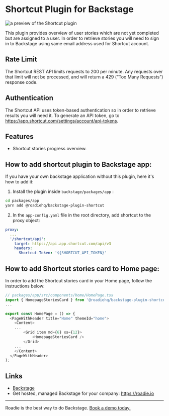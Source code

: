 # Shortcut Plugin for Backstage

![a preview of the Shortcut plugin](./docs/shortcut.png)

This plugin provides overview of user stories which are not yet completed but are assigned to a user. In order to retrieve stories you will need to sign in to Backstage using same email address used for Shortcut account.

## Rate Limit

The Shortcut REST API limits requests to 200 per minute. Any requests over that limit will not be processed, and will return a 429 (“Too Many Requests”) response code.

## Authentication

The Shortcut API uses token-based authentication so in order to retrieve results you will need it. To generate an API token, go to https://app.shortcut.com/settings/account/api-tokens.

## Features

- Shortcut stories progress overview.

## How to add shortcut plugin to Backstage app:

If you have your own backstage application without this plugin, here it's how to add it:

1. Install the plugin inside `backstage/packages/app` :

```bash
cd packages/app
yarn add @roadiehq/backstage-plugin-shortcut
```

2. In the `app-config.yaml` file in the root directory, add shortcut to the proxy object:

```yml
proxy:
  ...
  '/shortcut/api':
    target: https://api.app.shortcut.com/api/v3
    headers:
      Shortcut-Token: '${SHORTCUT_API_TOKEN}'
```

## How to add Shortcut stories card to Home page:

In order to add the Shortcut stories card in your Home page, follow the instructions below:

```ts
// packages/app/src/components/home/HomePage.tsx
import { HomepageStoriesCard } from '@roadiehq/backstage-plugin-shortcut';
...

export const HomePage = () => {
  <PageWithHeader title="Home" themeId="home">
    <Content>
    ...
        <Grid item md={6} xs={12}>
            <HomepageStoriesCard />
        </Grid>
    ...
    </Content>
  </PageWithHeader>
);

```

## Links

- [Backstage](https://backstage.io)
- Get hosted, managed Backstage for your company: https://roadie.io

---

Roadie is the best way to do Backstage. [Book a demo today.](https://roadie.io/request-demo/)
